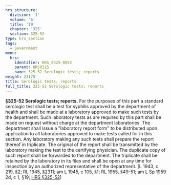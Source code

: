 ```yaml
---
hrs_structure:
  division: '1'
  volume: '6'
  title: '19'
  chapter: '325'
  section: 325-52
type: hrs_section
tags:
  - Government
menu:
  hrs:
    identifier: HRS_0325-0052
    parent: HRS0325
    name: 325-52 Serologic tests; reports
weight: 23170
title: Serologic tests; reports
full_title: 325-52 Serologic tests; reports
---
```

**§325-52 Serologic tests; reports.** For the purposes of this part a standard serologic test shall be a test for syphilis approved by the department of health and shall be made at a laboratory approved to make such tests by the department. Such laboratory tests as are required by this part shall be made on request without charge at the department laboratories. The department shall issue a "laboratory report form" to be distributed upon application to all laboratories approved to make tests called for in this section. Any laboratory making any such tests shall prepare the report thereof in triplicate. The original of the report shall be transmitted by the laboratory making the test to the certifying physician. The duplicate copy of such report shall be forwarded to the department. The triplicate shall be retained by the laboratory in its files and shall be open at any time for inspection by an authorized representative of the department. [L 1943, c 219, §2; RL 1945, §2311; am L 1945, c 105, §1; RL 1955, §49-51; am L Sp 1959 2d, c 1, §19; [HRS §325-52](/title-19/chapter-325/section-325-52/)]